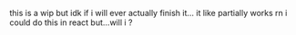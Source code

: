 this is a wip but idk if i will ever actually finish it... it like partially works rn
i could do this in react but...will i ?
